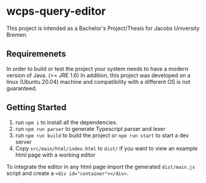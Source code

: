 # wcps-query-editor

This project is intended as a Bachelor's Project/Thesis for Jacobs University Bremen.

## Requiremenets
In order to build or test the project your system needs to have a modern version of Java. (>= JRE 1.6)
In addition, this project was developed on a linux (Ubuntu 20.04) machine and compatibility with a different OS is not guaranteed.

## Getting Started

1. run `npm i` to install all the dependencies.
2. run `npm run parser` to generate Typescript parser and lexer
3. run `npm run build` to build the project or `npm run start` to start a dev server
4. Copy `src/main/html/index.html` to `dist/` if you want to view an example html page with a working editor

To integrate the editor in any html page import the generated `dist/main.js` script and create a `<div id="container"></div>`.
